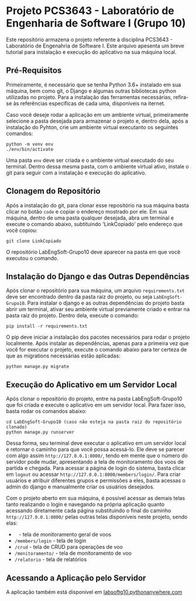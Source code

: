# Projeto PCS3643 - Laboratório de Engenharia de Software I (Grupo 10)

Este repositório armazena o projeto referente à disciplina PCS3643 - Laboratório de Engenahria de Software I. Este arquivo apesenta um breve tutorial
para instalação e execução do aplicativo na sua máquina local.

## Pré-Requisitos

Primeiramente, é necessário que se tenha Python 3.6+ instalado em sua máquina, bem como git, o Django e algumas outras bibliotecas python utilizadas no projeto. Para a instalação das ferramentas necessárias, refira-se às referências específicas de cada uma, disponíveis na iternet.

Caso você deseje rodar a aplicação em um ambiente virtual, primeiramente selecione a pasta desejada para armazenar o projeto e, dentro dela, após a instalação do Pyhton, crie um ambiente virtual executanto os seguintes comandos:

```
python -m venv env
./env/bin/activate
```

Uma pasta `env` deve ser criada e o ambiente virtual executado do seu terminal. Dentro dessa mesma pasta, com o ambiente virtual ativo, instale o git para seguir com a instalação e execução do aplicativo.


## Clonagem do Repositório

Após a instalação do git, para clonar esse repositório na sua máquina basta clicar no botão `code` e copiar o endereço mostrado por ele. Em sua máquina, dentro de uma pasta qualquer desejada, abra um terminal e execute o comando abaixo, subtituindo 'LinkCopiado' pelo endereço que você copiou:

```
git clone LinkCopiado
```

O repositório LabEngSoft-Grupo10 deve aparecer na pasta em que você executou o comando.


## Instalação do Django e das Outras Dependências

Após clonar o repositório para sua máquina, um arquivo `requirements.txt` deve ser encontrado dentro da pasta raiz do projeto, ou seja `LabEngSoft-Grupo10`. Para instalar o django e as outras dependências do projeto basta abrir um terminal, ativar seu ambiente virtual previamente criado e entrar na pasta raiz do projeto. Dentro dela, execute o comando:

```
pip install -r requirements.txt
```

O pip deve iniciar a instalação dos pacotes necessários para rodar o projeto localmente. Após instalar as dependências, apenas para a primeira vez que você for executar o projeto, execute o comando abaixo para ter certeza de que as migrations necessárias estão aplicadas:

```
python manage.py migrate
```


## Execução do Aplicativo em um Servidor Local

Após clonar o repositório do projeto, entre na pasta LabEngSoft-Grupo10 que foi criada e execute o aplicativo em um servidor local. Para fazer isso, basta rodar os comandos abaixo:

```
cd LabEngSoft-Grupo10 (caso não esteja na pasta raiz do repositório clonado)
python manage.py runserver
```

Dessa forma, seu terminal deve executar o aplicativo em um servidor local e retornar o caminho para que você possa acessá-lo. Ele deve se parecer com algo assim 
`http://127.0.0.1:8000/`, tendo em mente que o número do servidor pode mudar, apresentando a tela de monitoramento dos voos de partida e chegada. Para acessar a página de login do sistema, basta clicar em `logout` ou acessar `http://127.0.0.1:8000/members/login/`. Para criar usuários e atribuir diferentes grupos e permissões a eles, basta acessas o admin do django e manualmente criar os usuários desejados.

Com o projeto aberto em sua máquina, é possível acessar as demais telas tanto realizando o login e navegando na própria aplicação quanto acessando diretamente cada página substituindo o final do caminho `http://127.0.0.1:8000/` pelas outras telas disponíveis neste projeto, sendo elas:

* ` ` - tela de monitoramento geral de voos
* `/members/login` - tela de login
* `/crud` - tela de CRUD para operações de voo
* `/monitoramento/` - tela de monitoramento de voo
* `/relatorio` - tela de relatórios


## Acessando a Aplicação pelo Servidor 

A aplicação também está disponível em [labsoftg10.pythonanywhere.com](labsoftg10.pythonanywhere.com)
